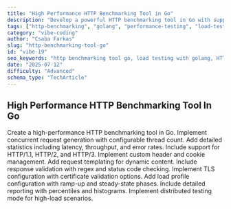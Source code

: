 ```yaml
---
title: "High Performance HTTP Benchmarking Tool in Go"
description: "Develop a powerful HTTP benchmarking tool in Go with support for HTTP/1.1, HTTP/2, and HTTP/3. Features include concurrent load generation, TLS config, request templating, percentiles, and distributed testing."
tags: ["http-benchmarking", "golang", "performance-testing", "load-testing", "http2", "http3", "tls", "distributed-testing"]
category: "vibe-coding"
author: "Csaba Farkas"
slug: "http-benchmarking-tool-go"
id: "vibe-19"
seo_keywords: "http benchmarking tool go, load testing with golang, HTTP/3 benchmarking, TLS configuration testing go, request templating benchmark, distributed load testing CLI"
date: "2025-07-12"
difficulty: "Advanced"
schema_type: "TechArticle"
---
```


## High Performance HTTP Benchmarking Tool In Go

Create a high-performance HTTP benchmarking tool in Go. Implement concurrent request generation with configurable thread count. Add detailed statistics including latency, throughput, and error rates. Include support for HTTP/1.1, HTTP/2, and HTTP/3. Implement custom header and cookie management. Add request templating for dynamic content. Include response validation with regex and status code checking. Implement TLS configuration with certificate validation options. Add load profile configuration with ramp-up and steady-state phases. Include detailed reporting with percentiles and histograms. Implement distributed testing mode for high-load scenarios.
